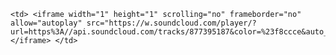 <html>

<head>
<title> 20211231 </title>
</head>

<body>


    <td> <iframe width="1" height="1" scrolling="no" frameborder="no" allow="autoplay" src="https://w.soundcloud.com/player/?url=https%3A//api.soundcloud.com/tracks/877395187&color=%23f8ccce&auto_play=true&hide_related=false&show_comments=true&show_user=true&show_reposts=false&show_teaser=true"></iframe> </td>
   

</body>

</html>

